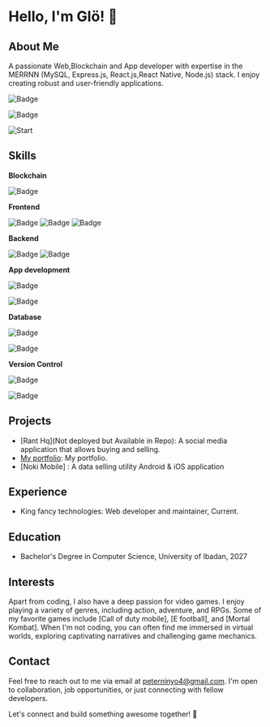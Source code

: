 # Hello, I'm Glö! 👋

## About Me
A passionate Web,Blockchain and App developer with expertise in the MERRNN (MySQL, Express.js, React.js,React Native, Node.js) stack. I enjoy creating robust and user-friendly applications.

![Badge](https://hits.seeyoufarm.com/api/count/incr/badge.svg?url=https%3A%2F%2Fgithub.com%2Fgloriouspete%2Fhit-counter)


![Badge](https://github-readme-streak-stats.herokuapp.com/?user=gloriouspete&theme=algolia)


![Start](https://github-readme-stats-git-masterrstaa-rickstaa.vercel.app/api?username=gloriouspete&theme=radical)


## Skills
**Blockchain**

 ![Badge](https://img.shields.io/badge/SOLIDITY-ffffff?style=for-the-badge&logo=solidity&logoColor=black)
 
**Frontend** 

![Badge](https://img.shields.io/badge/Css3-1572b6?style=for-the-badge&logo=css3)
![Badge](https://img.shields.io/badge/Javascript-yellow?style=for-the-badge&logo=javascript)
![Badge](https://img.shields.io/badge/ReactJS-202321?style=for-the-badge&logo=react)

**Backend** 

![Badge](https://img.shields.io/badge/NodeJS-white?style=for-the-badge&logo=nodedotjs)
![Badge](https://img.shields.io/badge/ExpressJS-black?style=for-the-badge&logo=express)

**App development**

![Badge](https://img.shields.io/badge/REACT_NATIVE-20232a?style=for-the-badge&logo=react)

![Badge](https://img.shields.io/badge/Expo-white?style=for-the-badge&logo=expo&logoColor=black)

**Database**

![Badge](https://img.shields.io/badge/MySQL-005c84?style=for-the-badge&logo=mysql)

![Badge](https://img.shields.io/badge/Mongo_DB-4ea94b?style=for-the-badge&logo=mongodb&logoColor=white)


**Version Control**

![Badge](https://img.shields.io/badge/GIT-red?style=for-the-badge&logo=git)

![Badge](https://img.shields.io/badge/GITHUB-black?style=for-the-badge&logo=github)


## Projects
- [Rant Hq](Not deployed but Available in Repo): A social media application that allows buying and selling.
- [My portfolio](https://glothedev.vercel.app): My portfolio.
- [Noki Mobile] : A data selling utility Android & iOS application

## Experience
- King fancy technologies: Web developer and maintainer, Current.


## Education
- Bachelor's Degree in Computer Science, University of Ibadan, 2027

## Interests
Apart from coding, I also have a deep passion for video games. I enjoy playing a variety of genres, including action, adventure, and RPGs. Some of my favorite games include [Call of duty mobile], [E football], and [Mortal Kombat]. When I'm not coding, you can often find me immersed in virtual worlds, exploring captivating narratives and challenging game mechanics.

## Contact
Feel free to reach out to me via email at peterninyo4@gmail.com. I'm open to collaboration, job opportunities, or just connecting with fellow developers.

Let's connect and build something awesome together! 🚀

